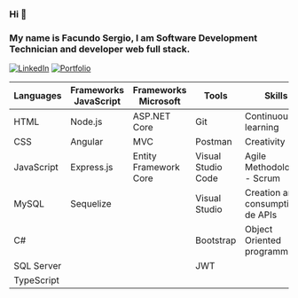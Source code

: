 ### Hi 👋

### My name is Facundo Sergio, I am Software Development Technician and developer web full stack.
[![LinkedIn](https://img.shields.io/badge/-LinkedIn-0077B5?style=for-the-badge&logo=linkedin&logoColor=white)](https://www.linkedin.com/in/facundo-sergio/)
[![Portfolio](https://img.shields.io/badge/-Portfolio-0077B5?style=for-the-badge&logo=portfolio&logoColor=white)](https://portfolio-fs.up.railway.app/)

Languages | Frameworks JavaScript | Frameworks Microsoft | Tools | Skills
--- | --- | --- | --- | ---
HTML | Node.js | ASP.NET Core | Git | Continuous learning
CSS | Angular | MVC | Postman | Creativity
JavaScript | Express.js | Entity Framework Core | Visual Studio Code | Agile Methodologies - Scrum
MySQL | Sequelize | | Visual Studio | Creation and consumption de APIs
C# | | | Bootstrap | Object Oriented programming
SQL Server | | | JWT | 
TypeScript | | | | 

